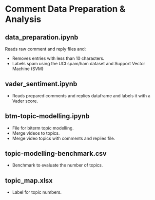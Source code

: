 # Comment Data Preparation & Analysis

## data_preparation.ipynb
Reads raw comment and reply files and:
* Removes entries with less than 10 characters. 
* Labels spam using the UCI spam/ham dataset and Support Vector Machine (SVM)

## vader_sentiment.ipynb
* Reads prepared comments and replies dataframe and labels it with a Vader score.

## btm-topic-modelling.ipynb
* File for biterm topic modelling.
* Merge videos to topics.
* Merge video topics with comments and replies file.

## topic-modelling-benchmark.csv
* Benchmark to evaluate the number of topics.

## topic_map.xlsx
* Label for topic numbers. 